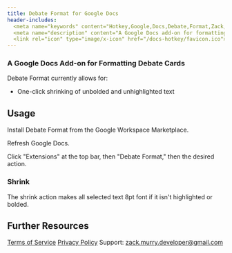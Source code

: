 ```yaml
---
title: Debate Format for Google Docs
header-includes:
  <meta name="keywords" content="Hotkey,Google,Docs,Debate,Format,Zack,Murry,Chrome,Extension,Browser,Shortcut" /><meta >
  <meta name="description" content="A Google Docs add-on for formatting debate cards" />
  <link rel="icon" type="image/x-icon" href="/docs-hotkey/favicon.ico">
---
```


### A Google Docs Add-on for Formatting Debate Cards

Debate Format currently allows for:

- One-click shrinking of unbolded and unhighlighted text

## Usage

Install Debate Format from the Google Workspace Marketplace.

Refresh Google Docs.

Click "Extensions" at the top bar, then "Debate Format," then the desired action.

### Shrink

The shrink action makes all selected text 8pt font if it isn't highlighted or bolded.

## Further Resources

[Terms of Service](https://zackmurry.github.io/docs-hotkey/addon/terms)
[Privacy Policy](https://zackmurry.github.io/docs-hotkey/addon/privacy)
Support: zack.murry.developer@gmail.com
